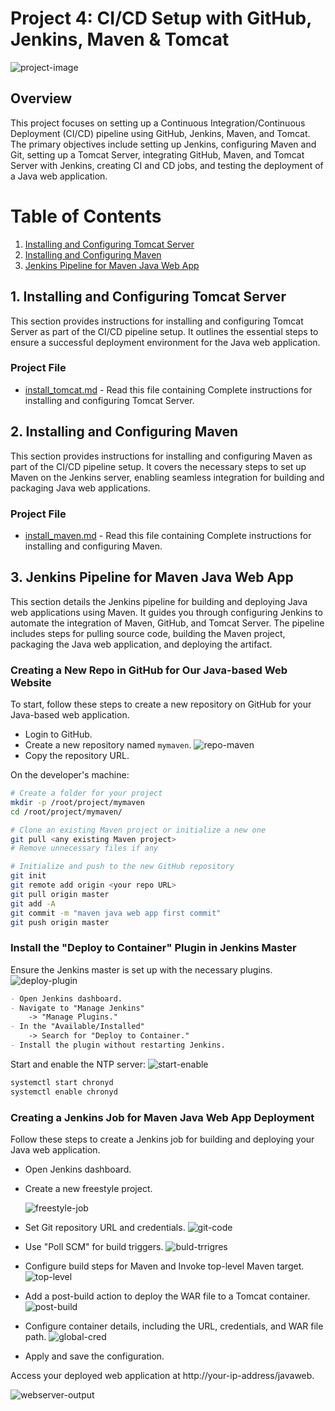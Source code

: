 # Project 4: CI/CD Setup with GitHub, Jenkins, Maven & Tomcat

  ![project-image](https://github.com/anilrajrimal1/mymaven/blob/master/screenshots/project%20image.png)

## Overview

This project focuses on setting up a Continuous Integration/Continuous Deployment (CI/CD) pipeline using GitHub, Jenkins, Maven, and Tomcat. The primary objectives include setting up Jenkins, configuring Maven and Git, setting up a Tomcat Server, integrating GitHub, Maven, and Tomcat Server with Jenkins, creating CI and CD jobs, and testing the deployment of a Java web application.

# Table of Contents

1. [Installing and Configuring Tomcat Server](#installing-and-configuring-tomcat-server)
2. [Installing and Configuring Maven](#installing-and-configuring-maven)
3. [Jenkins Pipeline for Maven Java Web App](#jenkins-pipeline-for-maven-java-web-app)

## 1. Installing and Configuring Tomcat Server

This section provides instructions for installing and configuring Tomcat Server as part of the CI/CD pipeline setup. It outlines the essential steps to ensure a successful deployment environment for the Java web application.

### Project File

- [install_tomcat.md](https://github.com/anilrajrimal1/mymaven/blob/master/install_tomcat.md) - Read this file containing Complete instructions for installing and configuring Tomcat Server.

## 2. Installing and Configuring Maven

This section provides instructions for installing and configuring Maven as part of the CI/CD pipeline setup. It covers the necessary steps to set up Maven on the Jenkins server, enabling seamless integration for building and packaging Java web applications.

### Project File
- [install_maven.md](https://github.com/anilrajrimal1/mymaven/blob/master/install_maven.md) - Read this file containing Complete instructions for installing and configuring Maven.

## 3. Jenkins Pipeline for Maven Java Web App

This section details the Jenkins pipeline for building and deploying Java web applications using Maven. It guides you through configuring Jenkins to automate the integration of Maven, GitHub, and Tomcat Server. The pipeline includes steps for pulling source code, building the Maven project, packaging the Java web application, and deploying the artifact.

### Creating a New Repo in GitHub for Our Java-based Web Website

To start, follow these steps to create a new repository on GitHub for your Java-based web application.

- Login to GitHub.
- Create a new repository named `mymaven`.
  ![repo-maven](https://github.com/anilrajrimal1/mymaven/blob/master/screenshots/github%20repo.png)
- Copy the repository URL.

On the developer's machine:

```bash
# Create a folder for your project
mkdir -p /root/project/mymaven
cd /root/project/mymaven/

# Clone an existing Maven project or initialize a new one
git pull <any existing Maven project>
# Remove unnecessary files if any

# Initialize and push to the new GitHub repository
git init
git remote add origin <your repo URL>
git pull origin master
git add -A
git commit -m "maven java web app first commit"
git push origin master
```
### Install the "Deploy to Container" Plugin in Jenkins Master
Ensure the Jenkins master is set up with the necessary plugins.
  ![deploy-plugin](https://github.com/anilrajrimal1/mymaven/blob/master/screenshots/Deploy%20to%20container%20plugin%20download.png)
```markdown
- Open Jenkins dashboard.
- Navigate to "Manage Jenkins" 
    -> "Manage Plugins."
- In the "Available/Installed"
    -> Search for "Deploy to Container."
- Install the plugin without restarting Jenkins.
```
Start and enable the NTP server:
  ![start-enable](https://github.com/anilrajrimal1/mymaven/blob/master/screenshots/chronyd%20setup.png)
```bash
systemctl start chronyd
systemctl enable chronyd
```
### Creating a Jenkins Job for Maven Java Web App Deployment
Follow these steps to create a Jenkins job for building and deploying your Java web application.

- Open Jenkins dashboard.

- Create a new freestyle project.

  ![freestyle-job](https://github.com/anilrajrimal1/mymaven/blob/master/screenshots/create%20jenkins%20job.png)
  
- Set Git repository URL and credentials.
  ![git-code](https://github.com/anilrajrimal1/mymaven/blob/master/screenshots/add%20repo%20to%20job.png)

- Use "Poll SCM" for build triggers.
  ![buld-trrigres](https://github.com/anilrajrimal1/mymaven/blob/master/screenshots/poll%20scm.png)

- Configure build steps for Maven and Invoke top-level Maven target.
  ![top-level](https://github.com/anilrajrimal1/mymaven/blob/master/screenshots/top%20level%20maven.png)

- Add a post-build action to deploy the WAR file to a Tomcat container.
  ![post-build](https://github.com/anilrajrimal1/mymaven/blob/master/screenshots/post%20build%20action.png)

- Configure container details, including the URL, credentials, and WAR file path.
  ![global-cred](https://github.com/anilrajrimal1/mymaven/blob/master/screenshots/jenkins%20credentials%20.png)

- Apply and save the configuration.

Access your deployed web application at http://your-ip-address/javaweb.

  ![webserver-output](https://github.com/anilrajrimal1/mymaven/blob/master/screenshots/tomcat%20final%20output.png)



